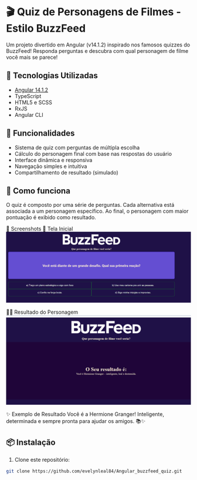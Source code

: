 # 🎬 Quiz de Personagens de Filmes - Estilo BuzzFeed

Um projeto divertido em Angular (v14.1.2) inspirado nos famosos quizzes do BuzzFeed! Responda perguntas e descubra com qual personagem de filme você mais se parece!

## 🚀 Tecnologias Utilizadas

- [Angular 14.1.2](https://angular.io/)
- TypeScript
- HTML5 e SCSS
- RxJS
- Angular CLI

## 🎯 Funcionalidades

- Sistema de quiz com perguntas de múltipla escolha
- Cálculo do personagem final com base nas respostas do usuário
- Interface dinâmica e responsiva
- Navegação simples e intuitiva
- Compartilhamento de resultado (simulado)

## 🧠 Como funciona

O quiz é composto por uma série de perguntas. Cada alternativa está associada a um personagem específico. Ao final, o personagem com maior pontuação é exibido como resultado.

📸 Screenshots
🏁 Tela Inicial
![Tela Inicial](https://github.com/evelynleal84/Angular_buzzfeed_quiz/blob/main/prints/pergunta.png)

🧑‍🎬 Resultado do Personagem
![Resultado](https://github.com/evelynleal84/Angular_buzzfeed_quiz/blob/main/prints/resultado.png)

✨ Exemplo de Resultado
Você é a Hermione Granger! Inteligente, determinada e sempre pronta para ajudar os amigos. 📚✨


## 📦 Instalação

1. Clone este repositório:

```bash
git clone https://github.com/evelynleal84/Angular_buzzfeed_quiz.git
